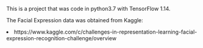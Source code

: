 <p>This is a project that was code in python3.7 with TensorFlow 1.14.</p>
<p>The Facial Expression data was obtained from Kaggle:</p>
<li>https://www.kaggle.com/c/challenges-in-representation-learning-facial-expression-recognition-challenge/overview</li>

